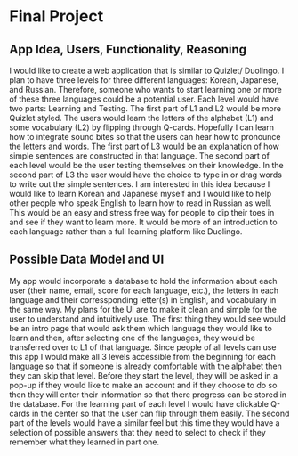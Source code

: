 # Final Project

## App Idea, Users, Functionality, Reasoning
I would like to create a web application that is similar to Quizlet/ Duolingo. I plan to have three levels for three different languages: Korean, Japanese, and Russian. Therefore, someone who wants to start learning one or more of these three languages could be a potential user. Each level would have two parts: Learning and Testing. The first part of L1 and L2 would be more Quizlet styled. The users would learn the letters of the alphabet (L1) and some vocabulary (L2) by flipping through Q-cards. Hopefully I can learn how to integrate sound bites so that the users can hear how to pronounce the letters and words. The first part of L3 would be an explanation of how simple sentences are constructed in that language. The second part of each level would be the user testing themselves on their knowledge. In the second part of L3 the user would have the choice to type in or drag words to write out the simple sentences. I am interested in this idea because I would like to learn Korean and Japanese myself and I would like to help other people who speak English to learn how to read in Russian as well. This would be an easy and stress free way for people to dip their toes in and see if they want to learn more. It would be more of an introduction to each language rather than a full learning platform like Duolingo.

## Possible Data Model and UI 
My app would incorporate a database to hold the information about each user (their name, email, score for each language, etc.), the letters in each language and their corressponding letter(s) in English, and vocabulary in the same way. My plans for the UI are to make it clean and simple for the user to understand and intuitively use. The first thing they would see would be an intro page that would ask them which language they would like to learn and then, after selecting one of the languages, they would be transferred over to L1 of that language. Since people of all levels can use this app I would make all 3 levels accessible from the beginning for each language so that if someone is already comfortable with the alphabet then they can skip that level. Before they start the level, they will be asked in a pop-up if they would like to make an account and if they choose to do so then they will enter their information so that there progress can be stored in the database. For the learning part of each level I would have clickable Q-cards in the center so that the user can flip through them easily. The second part of the levels would have a similar feel but this time they would have a selection of possible answers that they need to select to check if they remember what they learned in part one. 
